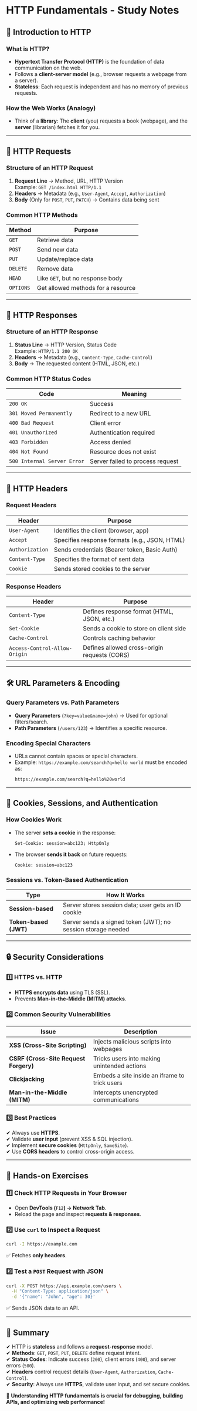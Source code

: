 # **HTTP Fundamentals - Study Notes**

## **📌 Introduction to HTTP**
### **What is HTTP?**
- **Hypertext Transfer Protocol (HTTP)** is the foundation of data communication on the web.
- Follows a **client-server model** (e.g., browser requests a webpage from a server).
- **Stateless**: Each request is independent and has no memory of previous requests.

### **How the Web Works (Analogy)**
- Think of a **library**: The **client** (you) requests a book (webpage), and the **server** (librarian) fetches it for you.

---

## **📨 HTTP Requests**
### **Structure of an HTTP Request**
1. **Request Line** → Method, URL, HTTP Version  
   Example: `GET /index.html HTTP/1.1`
2. **Headers** → Metadata (e.g., `User-Agent`, `Accept`, `Authorization`)
3. **Body** (Only for `POST`, `PUT`, `PATCH`) → Contains data being sent

### **Common HTTP Methods**
| Method  | Purpose |
|---------|---------|
| `GET`    | Retrieve data |
| `POST`   | Send new data |
| `PUT`    | Update/replace data |
| `DELETE` | Remove data |
| `HEAD`   | Like `GET`, but no response body |
| `OPTIONS` | Get allowed methods for a resource |

---

## **📩 HTTP Responses**
### **Structure of an HTTP Response**
1. **Status Line** → HTTP Version, Status Code  
   Example: `HTTP/1.1 200 OK`
2. **Headers** → Metadata (e.g., `Content-Type`, `Cache-Control`)
3. **Body** → The requested content (HTML, JSON, etc.)

### **Common HTTP Status Codes**
| Code  | Meaning |
|-------|---------|
| `200 OK` | Success |
| `301 Moved Permanently` | Redirect to a new URL |
| `400 Bad Request` | Client error |
| `401 Unauthorized` | Authentication required |
| `403 Forbidden` | Access denied |
| `404 Not Found` | Resource does not exist |
| `500 Internal Server Error` | Server failed to process request |

---

## **📄 HTTP Headers**
### **Request Headers**
| Header | Purpose |
|--------|---------|
| `User-Agent` | Identifies the client (browser, app) |
| `Accept` | Specifies response formats (e.g., JSON, HTML) |
| `Authorization` | Sends credentials (Bearer token, Basic Auth) |
| `Content-Type` | Specifies the format of sent data |
| `Cookie` | Sends stored cookies to the server |

### **Response Headers**
| Header | Purpose |
|--------|---------|
| `Content-Type` | Defines response format (HTML, JSON, etc.) |
| `Set-Cookie` | Sends a cookie to store on client side |
| `Cache-Control` | Controls caching behavior |
| `Access-Control-Allow-Origin` | Defines allowed cross-origin requests (CORS) |

---

## **🛠 URL Parameters & Encoding**
### **Query Parameters vs. Path Parameters**
- **Query Parameters** (`?key=value&name=john`) → Used for optional filters/search.
- **Path Parameters** (`/users/123`) → Identifies a specific resource.

### **Encoding Special Characters**
- URLs cannot contain spaces or special characters.
- Example: `https://example.com/search?q=hello world` must be encoded as:
  ```
  https://example.com/search?q=hello%20world
  ```

---

## **🍪 Cookies, Sessions, and Authentication**
### **How Cookies Work**
- The server **sets a cookie** in the response:
  ```http
  Set-Cookie: session=abc123; HttpOnly
  ```
- The browser **sends it back** on future requests:
  ```http
  Cookie: session=abc123
  ```

### **Sessions vs. Token-Based Authentication**
| Type  | How It Works |
|-------|-------------|
| **Session-based** | Server stores session data; user gets an ID cookie |
| **Token-based (JWT)** | Server sends a signed token (JWT); no session storage needed |

---

## **🔒 Security Considerations**
### **1️⃣ HTTPS vs. HTTP**
- **HTTPS encrypts data** using TLS (SSL).
- Prevents **Man-in-the-Middle (MITM) attacks**.

### **2️⃣ Common Security Vulnerabilities**
| Issue  | Description |
|--------|-------------|
| **XSS (Cross-Site Scripting)** | Injects malicious scripts into webpages |
| **CSRF (Cross-Site Request Forgery)** | Tricks users into making unintended actions |
| **Clickjacking** | Embeds a site inside an iframe to trick users |
| **Man-in-the-Middle (MITM)** | Intercepts unencrypted communications |

### **3️⃣ Best Practices**
✔ Always use **HTTPS**.  
✔ Validate **user input** (prevent XSS & SQL injection).  
✔ Implement **secure cookies** (`HttpOnly`, `SameSite`).  
✔ Use **CORS headers** to control cross-origin access.

---

## **🚀 Hands-on Exercises**
### **1️⃣ Check HTTP Requests in Your Browser**
- Open **DevTools (`F12`) → Network Tab**.
- Reload the page and inspect **requests & responses**.

### **2️⃣ Use `curl` to Inspect a Request**
```sh
curl -I https://example.com
```
✅ Fetches **only headers**.

### **3️⃣ Test a `POST` Request with JSON**
```sh
curl -X POST https://api.example.com/users \
  -H "Content-Type: application/json" \
  -d '{"name": "John", "age": 30}'
```
✅ Sends JSON data to an API.

---

## **📌 Summary**
✔ HTTP is **stateless** and follows a **request-response** model.  
✔ **Methods**: `GET`, `POST`, `PUT`, `DELETE` define request intent.  
✔ **Status Codes**: Indicate success (`200`), client errors (`400`), and server errors (`500`).  
✔ **Headers** control request details (`User-Agent`, `Authorization`, `Cache-Control`).  
✔ **Security**: Always use **HTTPS**, validate user input, and set secure cookies.  

🚀 **Understanding HTTP fundamentals is crucial for debugging, building APIs, and optimizing web performance!**

